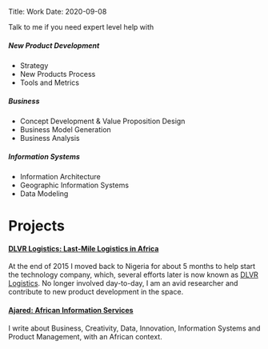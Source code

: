 Title: Work
Date: 2020-09-08

Talk to me if you need expert level help with

##### New Product Development
- Strategy
- New Products Process
- Tools and Metrics

##### Business
- Concept Development & Value Proposition Design
- Business Model Generation
- Business Analysis

##### Information Systems
- Information Architecture
- Geographic Information Systems
- Data Modeling


# Projects

#### [DLVR Logistics: Last-Mile Logistics in Africa](http://www.dlvr.ng)
At the end of 2015 I moved back to Nigeria for about 5 months to help start the technology company, which, several efforts later is now known as [DLVR Logistics](https://www.dlvr.ng). No longer involved day-to-day, I am an avid researcher and contribute to new product development in the space.

#### [Ajared: African Information Services](http://www.ajared.ng)
I write about Business, Creativity, Data, Innovation, Information Systems and Product Management, with an African context.

